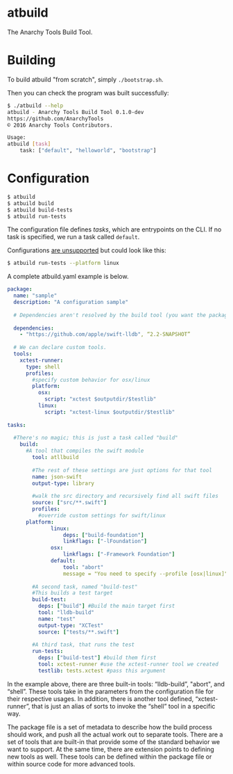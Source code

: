 # atbuild

The Anarchy Tools Build Tool.

# Building

To build atbuild "from scratch", simply `./bootstrap.sh`.

Then you can check the program was built successfully:

```bash
$ ./atbuild --help
atbuild - Anarchy Tools Build Tool 0.1.0-dev
https://github.com/AnarchyTools
© 2016 Anarchy Tools Contributors.

Usage:
atbuild [task]
    task: ["default", "helloworld", "bootstrap"]
```

# Configuration

```bash
$ atbuild
$ atbuild build
$ atbuild build-tests
$ atbuild run-tests
```

The configuration file defines *tasks*, which are entrypoints on the CLI.  If no task is specified, we run a task called `default`.

Configurations [are unsupported](https://github.com/AnarchyTools/atbuild/issues/2) but could look like this:

```bash
$ atbuild run-tests --platform linux
```

A complete atbuild.yaml example is below.

```yaml
package:
  name: "sample"
  description: "A configuration sample"
  
  # Dependencies aren't resolved by the build tool (you want the package manager), but they look like this:
  
  dependencies:
    - "https://github.com/apple/swift-lldb", “2.2-SNAPSHOT”
    
  # We can declare custom tools.
  tools:
    xctest-runner:
      type: shell
      profiles:
        #specify custom behavior for osx/linux
        platform:
          osx:
            script: "xctest $outputdir/$testlib"
          linux:
            script: "xctest-linux $outputdir/$testlib"
  
tasks:
  
  #There's no magic; this is just a task called "build"
	build:
	  #A tool that compiles the swift module
		tool: atllbuild
		
		#The rest of these settings are just options for that tool
		name: json-swift
		output-type: library
		
		#walk the src directory and recursively find all swift files
		source: ["src/**.swift"] 
		profiles:
		  #override custom settings for swift/linux
      platform:
			  linux:
				  deps: ["build-foundation"]
				  linkflags: ["-lFoundation"]
			  osx:
				  linkflags: ["-Framework Foundation"]
			  default:
				  tool: "abort"
				  message = "You need to specify --profile [osx|linux]"
		
		#A second task, named "build-test"
		#This builds a test target
		build-test:
		  deps: ["build"] #Build the main target first
		  tool: "lldb-build"
		  name: "test"
		  output-type: "XCTest"
		  source: ["tests/**.swift"]
		
		#A third task, that runs the test
		run-tests:
		  deps: ["build-test"] #build them first
		  tool: xctest-runner #use the xctest-runner tool we created
		  testlib: tests.xctest #pass this argument
```

In the example above, there are three built-in tools: “lldb-build”, "abort", and “shell”. These tools take in the parameters from the configuration file for their respective usages. In addition, there is another tool defined, “xctest-runner”, that is just an alias of sorts to invoke the “shell” tool in a specific way.

The package file is a set of metadata to describe how the build process should work, and push all the actual work out to separate tools. There are a set of tools that are built-in that provide some of the standard behavior we want to support. At the same time, there are extension points to defining new tools as well. These tools can be defined within the package file or within source code for more advanced tools.

